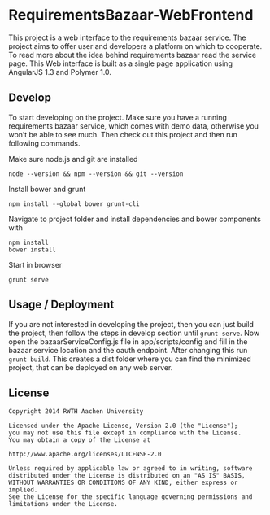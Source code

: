 RequirementsBazaar-WebFrontend
==============================

This project is a web interface to the requirements bazaar service. The project aims to offer user and developers a platform on which to cooperate. To read more about the idea behind requirements bazaar read the service page. This Web interface is built as a single page application using AngularJS 1.3 and Polymer 1.0.


Develop
----------
To start developing on the project. Make sure you have a running requirements bazaar service, which comes with demo data, otherwise you won’t be able to see much. Then check out this project and then run following commands.

Make sure node.js and git are installed
```
node --version && npm --version && git --version
```
Install bower and grunt
```
npm install --global bower grunt-cli
```
Navigate to project folder and install dependencies and bower components with
```
npm install
bower install
```

Start in browser
```
grunt serve
```

Usage / Deployment
----------
If you are not interested in developing the project, then you can just build the project, then follow the steps in develop section until ```grunt serve```. Now open the bazaarServiceConfig.js file in app/scripts/config and fill in the bazaar service location and the oauth endpoint. After changing this run ```grunt build```. This creates a dist folder where you can find the minimized project, that can be deployed on any web server.


License
-------

```
Copyright 2014 RWTH Aachen University

Licensed under the Apache License, Version 2.0 (the "License");
you may not use this file except in compliance with the License.
You may obtain a copy of the License at

http://www.apache.org/licenses/LICENSE-2.0

Unless required by applicable law or agreed to in writing, software
distributed under the License is distributed on an "AS IS" BASIS,
WITHOUT WARRANTIES OR CONDITIONS OF ANY KIND, either express or implied.
See the License for the specific language governing permissions and
limitations under the License.
```
